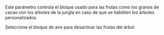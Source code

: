 Este parámetro controla el bloque usado para las frutas como los granos de cacao con los árboles de la jungla en caso de que se habiliten los árboles personalizados.

Seleccione el bloque de aire para desactivar las frutas del árbol.